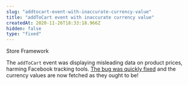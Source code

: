 ```yaml
---
slug: "addtocart-event-with-inaccurate-currency-value"
title: "addToCart event with inaccurate currency value"
createdAt: 2020-11-26T18:33:18.966Z
hidden: false
type: "fixed"
---
```


<div class="badge" id="store-framework">Store Framework</div>

The `addToCart` event was displaying misleading data on product prices, harming Facebook tracking tools. [The bug was quickly fixed](https://github.com/vtex-apps/facebook-pixel/pull/16) and the currency values are now fetched as they ought to be!
